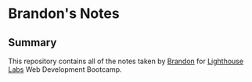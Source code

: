 # Brandon's Notes

## Summary

This repository contains all of the notes taken by [Brandon](https://github.com/niubrandon) for [Lighthouse Labs](https://www.lighthouselabs.ca/) Web Development Bootcamp.
